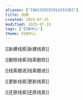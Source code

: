 ```yaml
---
aliases: ["1965320332914333383"]
title: 线索
created: 2025-07-15
modified: 2025-07-15
tags: ['ESB中心']
theme: ESB中心
---
```


[[新建线索|新建线索]]

[[删除线索|线索删除]]

[[线索跟进|线索跟进]]

[[更新线索|更新线索]]

[[还原线索|还原线索]]